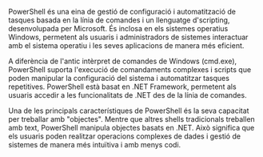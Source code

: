 PowerShell és una eina de gestió de configuració i automatització de tasques basada en la línia de comandes i un llenguatge d'scripting, desenvolupada per Microsoft. És inclosa en els sistemes operatius Windows, permetent als usuaris i administradors de sistemes interactuar amb el sistema operatiu i les seves aplicacions de manera més eficient.

A diferència de l'antic intèrpret de comandes de Windows (cmd.exe), PowerShell suporta l'execució de comandaments complexes i scripts que poden manipular la configuració del sistema i automatitzar tasques repetitives. PowerShell està basat en .NET Framework, permetent als usuaris accedir a les funcionalitats de .NET des de la línia de comandes.

Una de les principals característiques de PowerShell és la seva capacitat per treballar amb "objectes". Mentre que altres shells tradicionals treballen amb text, PowerShell manipula objectes basats en .NET. Això significa que els usuaris poden realitzar operacions complexes de dades i gestió de sistemes de manera més intuïtiva i amb menys codi.